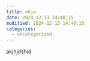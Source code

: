 ```yaml
---
title: nhja
date: 2024-12-13 14:48:15
modified: 2024-12-13 14:48:15
categories:
  - uncategorized
---
```



<!-- wp:paragraph -->
<p>akjhjdshid</p>
<!-- /wp:paragraph -->